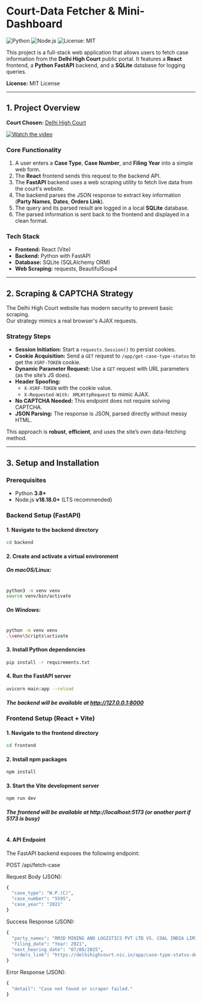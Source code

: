 # Court-Data Fetcher & Mini-Dashboard

![Python](https://img.shields.io/badge/Python-3.8%2B-blue.svg)
![Node.js](https://img.shields.io/badge/Node.js-18.18.0%2B-green.svg)
![License: MIT](https://img.shields.io/badge/License-MIT-yellow.svg)

This project is a full-stack web application that allows users to fetch case information from the **Delhi High Court** public portal. It features a **React** frontend, a **Python FastAPI** backend, and a **SQLite** database for logging queries.

**License:** MIT License

---

## 1. Project Overview

**Court Chosen:** [Delhi High Court](https://delhihighcourt.nic.in/app/)

[![Watch the video](https://img.youtube.com/vi/_J1DBgwNkL8/maxresdefault.jpg)](https://www.youtube.com/watch?v=_J1DBgwNkL8)

### Core Functionality

1. A user enters a **Case Type**, **Case Number**, and **Filing Year** into a simple web form.
2. The **React** frontend sends this request to the backend API.
3. The **FastAPI** backend uses a web scraping utility to fetch live data from the court's website.
4. The backend parses the JSON response to extract key information (**Party Names**, **Dates**, **Orders Link**).
5. The query and its parsed result are logged in a local **SQLite** database.
6. The parsed information is sent back to the frontend and displayed in a clean format.

### Tech Stack

- **Frontend:** React (Vite)
- **Backend:** Python with FastAPI
- **Database:** SQLite (SQLAlchemy ORM)
- **Web Scraping:** requests, BeautifulSoup4

---

## 2. Scraping & CAPTCHA Strategy

The Delhi High Court website has modern security to prevent basic scraping.  
Our strategy mimics a real browser's AJAX requests.

### Strategy Steps

- **Session Initiation:** Start a `requests.Session()` to persist cookies.
- **Cookie Acquisition:** Send a `GET` request to `/app/get-case-type-status` to get the `XSRF-TOKEN` cookie.
- **Dynamic Parameter Request:** Use a `GET` request with URL parameters (as the site’s JS does).
- **Header Spoofing:**
  - `X-XSRF-TOKEN` with the cookie value.
  - `X-Requested-With: XMLHttpRequest` to mimic AJAX.
- **No CAPTCHA Needed:** This endpoint does not require solving CAPTCHA.
- **JSON Parsing:** The response is JSON, parsed directly without messy HTML.

This approach is **robust**, **efficient**, and uses the site’s own data-fetching method.

---

## 3. Setup and Installation

### Prerequisites

- Python **3.8+**
- Node.js **v18.18.0+** (LTS recommended)

### Backend Setup (FastAPI)

#### 1. Navigate to the backend directory

```bash
cd backend
```

#### 2. Create and activate a virtual environment

##### On macOS/Linux:

#

```bash
python3 -m venv venv
source venv/bin/activate
```

##### On Windows:

#

```bash
python -m venv venv
.\venv\Scripts\activate
```

#### 3. Install Python dependencies

```bash
pip install -r requirements.txt
```

#### 4. Run the FastAPI server

```bash
uvicorn main:app --reload
```

##### The backend will be available at http://127.0.0.1:8000

### Frontend Setup (React + Vite)

#### 1. Navigate to the frontend directory

```bash
cd frontend
```

#### 2. Install npm packages

```bash
npm install
```

#### 3. Start the Vite development server

```bash
npm run dev
```

##### The frontend will be available at http://localhost:5173 (or another port if 5173 is busy)

#

#### 4. API Endpoint

The FastAPI backend exposes the following endpoint:

POST /api/fetch-case

Request Body (JSON):

```bash
{
  "case_type": "W.P.(C)",
  "case_number": "5595",
  "case_year": "2021"
}
```

Success Response (JSON):

```bash
{
  "party_names": "RM3D MINING AND LOGISTICS PVT LTD VS. COAL INDIA LIMITED & ORS.",
  "filing_date": "Year: 2021",
  "next_hearing_date": "07/08/2025",
  "orders_link": "https://delhihighcourt.nic.in/app/case-type-status-details/..."
}
```

Error Response (JSON):

```bash
{
  "detail": "Case not found or scraper failed."
}
```
